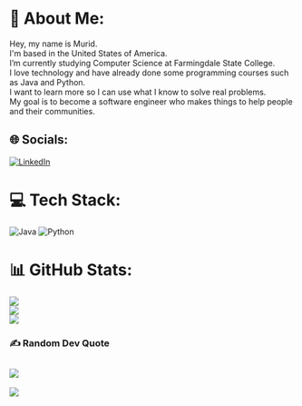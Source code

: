 # 💫 About Me:
Hey, my name is Murid.<br>I'm based in the United States of America.<br>I’m currently studying Computer Science at Farmingdale State College.<br>I love technology and have already done some programming courses such as Java and Python. <br>I want to learn more so I can use what I know to solve real problems. <br>My goal is to become a software engineer who makes things to help people and their communities.


## 🌐 Socials:
[![LinkedIn](https://img.shields.io/badge/LinkedIn-%230077B5.svg?logo=linkedin&logoColor=white)](https://linkedin.com/in/mquorishi) 

# 💻 Tech Stack:
![Java](https://img.shields.io/badge/java-%23ED8B00.svg?style=for-the-badge&logo=openjdk&logoColor=white) ![Python](https://img.shields.io/badge/python-3670A0?style=for-the-badge&logo=python&logoColor=ffdd54)
# 📊 GitHub Stats:
![](https://github-readme-stats.vercel.app/api?username=mqfazil&theme=radical&hide_border=false&include_all_commits=false&count_private=false)<br/>
![](https://github-readme-streak-stats.herokuapp.com/?user=mqfazil&theme=radical&hide_border=false)<br/>
![](https://github-readme-stats.vercel.app/api/top-langs/?username=mqfazil&theme=radical&hide_border=false&include_all_commits=false&count_private=false&layout=compact)
### ✍️ Random Dev Quote
![](https://quotes-github-readme.vercel.app/api?type=horizontal&theme=radical)
---
[![](https://visitcount.itsvg.in/api?id=mqfazil&icon=0&color=12)](https://visitcount.itsvg.in)
